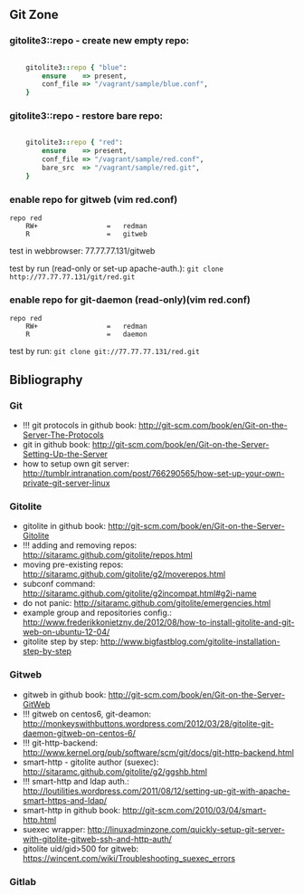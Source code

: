 ## Git Zone

### gitolite3::repo - create new empty repo:

```ruby

    gitolite3::repo { "blue":
        ensure    => present,
        conf_file => "/vagrant/sample/blue.conf",
    }
```

### gitolite3::repo - restore bare repo:

```ruby

    gitolite3::repo { "red":
        ensure    => present,
        conf_file => "/vagrant/sample/red.conf",
        bare_src  => "/vagrant/sample/red.git",
    }
```

### enable repo for gitweb (vim red.conf)

```
repo red
    RW+                 =   redman
    R                   =   gitweb
```

test in webbrowser: 77.77.77.131/gitweb

test by run (read-only or set-up apache-auth.):  `git clone http://77.77.77.131/git/red.git`

### enable repo for git-daemon (read-only)(vim red.conf)

```
repo red
    RW+                 =   redman
    R                   =   daemon
```

test by run: `git clone git://77.77.77.131/red.git`

## Bibliography

### Git

 - !!! git protocols in github book: http://git-scm.com/book/en/Git-on-the-Server-The-Protocols
 - git in github book: http://git-scm.com/book/en/Git-on-the-Server-Setting-Up-the-Server
 - how to setup own git server: http://tumblr.intranation.com/post/766290565/how-set-up-your-own-private-git-server-linux

### Gitolite

 - gitolite in github book: http://git-scm.com/book/en/Git-on-the-Server-Gitolite
 - !!! adding and removing repos: http://sitaramc.github.com/gitolite/repos.html
 - moving pre-existing repos: http://sitaramc.github.com/gitolite/g2/moverepos.html
 - subconf command: http://sitaramc.github.com/gitolite/g2incompat.html#g2i-name
 - do not panic: http://sitaramc.github.com/gitolite/emergencies.html
 - example group and repositories config.: http://www.frederikkonietzny.de/2012/08/how-to-install-gitolite-and-git-web-on-ubuntu-12-04/
 - gitolite step by step: http://www.bigfastblog.com/gitolite-installation-step-by-step

### Gitweb

 - gitweb in github book: http://git-scm.com/book/en/Git-on-the-Server-GitWeb
 - !!! gitweb on centos6, git-deamon: http://monkeyswithbuttons.wordpress.com/2012/03/28/gitolite-git-daemon-gitweb-on-centos-6/
 - !!! git-http-backend: http://www.kernel.org/pub/software/scm/git/docs/git-http-backend.html
 - smart-http - gitolite author (suexec): http://sitaramc.github.com/gitolite/g2/ggshb.html
 - !!! smart-http and ldap auth.: http://loutilities.wordpress.com/2011/08/12/setting-up-git-with-apache-smart-https-and-ldap/
 - smart-http in github book: http://git-scm.com/2010/03/04/smart-http.html
 - suexec wrapper: http://linuxadminzone.com/quickly-setup-git-server-with-gitolite-gitweb-ssh-and-http-auth/
 - gitolite uid/gid>500 for gitweb: https://wincent.com/wiki/Troubleshooting_suexec_errors

### Gitlab

